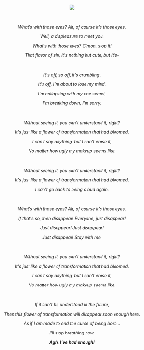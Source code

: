 <p align="center">
  <img src="https://sun9-73.userapi.com/impg/dXJwafvCz8oGTtJQ0WbgBXp055bExclVk-zJ1w/W5CZZ18AKG4.jpg?size=2560x942&quality=95&sign=fab222996b1bf0cd666872bd73ceac40&type=album" />
</p>
ㅤ
<p align="center">
 <i>What's with those eyes? Ah, of course it's those eyes.</i>
<p align="center">  
  <i>Well, a displeasure to meet you.</i>
<p align="center">
  <i>What's with those eyes? C'mon, stop it!</i>
<p align="center">
  <i>That flavor of sin, it's nothing but cute, but it's-</i>
</p>
  ㅤ
<p align="center">
  <i>It's off, so off, it's crumbling</i>.
<p align="center">
  <i>It's off, I'm about to lose my mind.</i>
<p align="center">
  <i>I'm collapsing with my one secret,</i>
<p align="center">
  <i>I'm breaking down, I'm sorry.</i>
</p>
ㅤ
<p align="center">
<i>Without seeing it, you can't understand it, right?</i>
<p align="center">
<i>It's just like a flower of transformation that had bloomed.</i>
<p align="center">
<i>I can't say anything, but I can't erase it,</i>
<p align="center">
<i>No matter how ugly my makeup seems like.</i>
</p>
ㅤ
<p align="center">
<i>Without seeing it, you can't understand it, right?</i>
  <p align="center">
<i>It's just like a flower of transformation that had bloomed.</i>
    <p align="center">
<i>I can't go back to being a bud again.</i>
    </p>
ㅤ
<p align="center">
<i>What's with those eyes? Ah, of course it's those eyes.</i>
  <p align="center">
<i>If that's so, then disappear! Everyone, just disappear!</i>
    <p align="center">
<i>Just disappear! Just disappear!</i>
      <p align="center">
<i>Just disappear! Stay with me.</i>
      </p>
ㅤ
<p align="center">
<i>Without seeing it, you can't understand it, right?</i>
<p align="center">
<i>It's just like a flower of transformation that had bloomed.</i>
<p align="center">
<i>I can't say anything, but I can't erase it,</i>
<p align="center">
<i>No matter how ugly my makeup seems like.</i>
</p>
ㅤ
<p align="center">
<i>If it can't be understood in the future,<i>
<p align="center">
<i>Then this flower of transformation will disappear soon enough here.</i>
<p align="center">
<i>As if I am made to end the curse of being born...</i>
<p align="center">
<i>I'll stop breathing now.</i>
<p align="center">
<b><i>Agh, I've had enough!</i></b>
</p>
